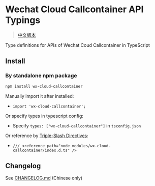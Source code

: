 # Wechat Cloud Callcontainer API Typings

> [中文版本](https://github.com/Luo-yi-le/wx-cloud-callcontainer/blob/master/README-en.md)

Type definitions for APIs of Wechat Coud Callcontainer in TypeScript

## Install


### By standalone npm package

```bash
npm install wx-cloud-callcontainer
```

Manually import it after installed:

- `import 'wx-cloud-callcontainer';`

Or specify types in typescript config:

- Specify `types: ["wx-cloud-callcontainer"]` in `tsconfig.json`

Or reference by [Triple-Slash Directives](https://www.typescriptlang.org/docs/handbook/triple-slash-directives.html):

- `/// <reference path="node_modules/wx-cloud-callcontainer/index.d.ts" />`

## Changelog

See [CHANGELOG.md](https://github.com/Luo-yi-le/wx-cloud-callcontainer/blob/master/CHANGELOG.md) (Chinese only)

